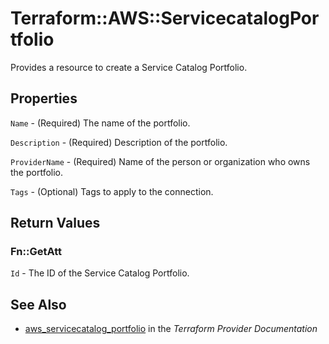 # Terraform::AWS::ServicecatalogPortfolio

Provides a resource to create a Service Catalog Portfolio.

## Properties

`Name` - (Required) The name of the portfolio.

`Description` - (Required) Description of the portfolio.

`ProviderName` - (Required) Name of the person or organization who owns the portfolio.

`Tags` - (Optional) Tags to apply to the connection.


## Return Values

### Fn::GetAtt

`Id` - The ID of the Service Catalog Portfolio.

## See Also

* [aws_servicecatalog_portfolio](https://www.terraform.io/docs/providers/aws/r/servicecatalog_portfolio.html) in the _Terraform Provider Documentation_